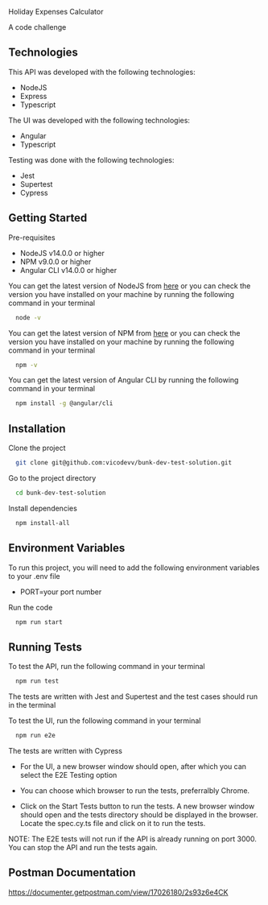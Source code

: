 Holiday Expenses Calculator

A code challenge

## Technologies

This API was developed with the following technologies:

- NodeJS
- Express
- Typescript

The UI was developed with the following technologies:

- Angular
- Typescript

Testing was done with the following technologies:

- Jest
- Supertest
- Cypress

## Getting Started

Pre-requisites

- NodeJS v14.0.0 or higher
- NPM v9.0.0 or higher
- Angular CLI v14.0.0 or higher

You can get the latest version of NodeJS from [here](https://nodejs.org/en/download/) or you can check the version you have installed on your machine by running the following command in your terminal

```bash
  node -v
```

You can get the latest version of NPM from [here](https://www.npmjs.com/get-npm) or you can check the version you have installed on your machine by running the following command in your terminal

```bash
  npm -v
```

You can get the latest version of Angular CLI by running the following command in your terminal

```bash
  npm install -g @angular/cli
```

## Installation

Clone the project

```bash
  git clone git@github.com:vicodevv/bunk-dev-test-solution.git
```

Go to the project directory

```bash
  cd bunk-dev-test-solution
```

Install dependencies

```bash
  npm install-all
```

## Environment Variables

To run this project, you will need to add the following environment variables to your .env file

- PORT=your port number

Run the code

```bash
  npm run start
```

## Running Tests

To test the API, run the following command in your terminal

```bash
  npm run test
```

The tests are written with Jest and Supertest and the test cases should run in the terminal

To test the UI, run the following command in your terminal

```bash
  npm run e2e
```

The tests are written with Cypress

- For the UI, a new browser window should open, after which you can select the E2E Testing option

- You can choose which browser to run the tests, preferralbly Chrome.

- Click on the Start Tests button to run the tests. A new browser window should open and the tests directory should be displayed in the browser. Locate the spec.cy.ts file and click on it to run the tests.

NOTE: The E2E tests will not run if the API is already running on port 3000. You can stop the API and run the tests again.

## Postman Documentation

https://documenter.getpostman.com/view/17026180/2s93z6e4CK
